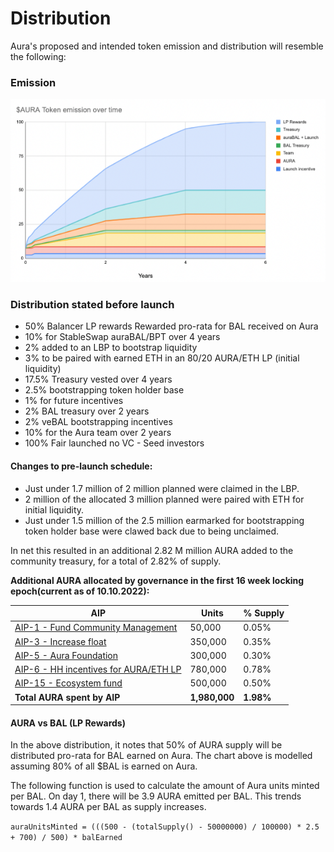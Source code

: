# Distribution

Aura's proposed and intended token emission and distribution will resemble the following:

### Emission

![](<../../.gitbook/assets/aura emission.png>)

### Distribution stated before launch

* 50% Balancer LP rewards Rewarded pro-rata for BAL received on Aura
* 10% for StableSwap auraBAL/BPT over 4 years
* 2% added to an LBP to bootstrap liquidity
* 3% to be paired with earned ETH in an 80/20 AURA/ETH LP (initial liquidity)
* 17.5% Treasury vested over 4 years
* 2.5% bootstrapping token holder base
* 1% for future incentives
* 2% BAL treasury over 2 years
* 2% veBAL bootstrapping incentives
* 10% for the Aura team over 2 years
* 100% Fair launched no VC - Seed investors

#### Changes to pre-launch schedule:

* Just under 1.7 million of 2 million planned were claimed in the LBP.
* 2 million of the allocated 3 million planned were paired with ETH for initial liquidity.
* Just under 1.5 million of the 2.5 million earmarked for bootstrapping token holder base were clawed back due to being unclaimed.

In net this resulted in an additional 2.82 M million AURA added to the community treasury, for a total of 2.82% of supply.

**Additional AURA allocated by governance in the first 16 week locking epoch(current as of 10.10.2022):**

| AIP                                                                                                                                                      | Units         | % Supply  |
| -------------------------------------------------------------------------------------------------------------------------------------------------------- | ------------- | --------- |
| [AIP-1 - Fund Community Management](https://forum.aura.finance/t/aip-1-community-management-and-growth/21)                                               | 50,000        | 0.05%     |
| [AIP-3 - Increase float](https://forum.aura.finance/t/aip-3-increasing-aura-float-and-liquidity-while-building-dao-runway/92/23)                         | 350,000       | 0.35%     |
| [AIP-5 - Aura Foundation](https://forum.aura.finance/t/aip-5-aura-foundation-funding-proposal/104/19)                                                    | 300,000       | 0.30%     |
| [AIP-6 - HH incentives for AURA/ETH LP](https://forum.aura.finance/t/aip-6-deepening-aura-eth-liquidity-with-hidden-hand-incentives-from-treasury/108/8) | 780,000       | 0.78%     |
| [AIP-15 - Ecosystem fund](https://forum.aura.finance/t/aip-15-aura-ecosystem-fund/204/14)                                                                | 500,000       | 0.50%     |
| **Total AURA spent by AIP**                                                                                                                              | **1,980,000** | **1.98%** |



#### AURA vs BAL (LP Rewards)

In the above distribution, it notes that 50% of AURA supply will be distributed pro-rata for BAL earned on Aura. The chart above is modelled assuming 80% of all $BAL is earned on Aura.

The following function is used to calculate the amount of Aura units minted per BAL. On day 1, there will be 3.9 AURA emitted per BAL. This trends towards 1.4 AURA per BAL as supply increases.

`auraUnitsMinted = (((500 - (totalSupply() - 50000000) / 100000) * 2.5 + 700) / 500) * balEarned`

